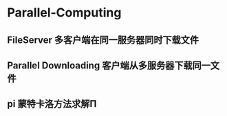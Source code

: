 # Parallel-Computing
## FileServer 多客户端在同一服务器同时下载文件
## Parallel Downloading 客户端从多服务器下载同一文件
## pi 蒙特卡洛方法求解Π
